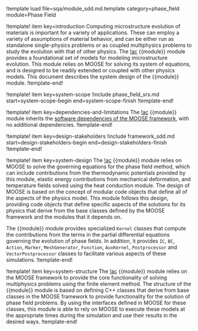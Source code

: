 !template load file=sqa/module_sdd.md.template category=phase_field module=Phase Field

!template! item key=introduction
Computing microstructure evolution of materials is important for a variety of applications. These can employ a variety of assumptions of material behavior, and can be either run as standalone single-physics problems or as coupled multiphysics problems to study the evolution with that of other physics. The [!ac](MOOSE) {{module}} module provides a foundational set of models for modeling microstructure evolution. This module relies on MOOSE for solving its system of equations, and is designed to be readily extended or coupled with other physics models. This document describes the system design of the {{module}} module.
!template-end!

!template! item key=system-scope
!include phase_field_srs.md start=system-scope-begin end=system-scope-finish
!template-end!

!template! item key=dependencies-and-limitations
The [!ac](MOOSE) {{module}} module inherits the [software dependencies of the MOOSE framework](framework_sdd.md#dependencies-and-limitations), with no additional dependencies.
!template-end!

!template! item key=design-stakeholders
!include framework_sdd.md start=design-stakeholders-begin end=design-stakeholders-finish
!template-end!

!template! item key=system-design
The [!ac](MOOSE) {{module}} module relies on MOOSE to solve the governing equations for the phase field method, which can include contributions from the thermodynamic potentials provided by this module, elastic energy contributions from mechanical deformation, and temperature fields solved using the heat conduction module. The design of MOOSE is based on the concept of modular code objects that define all of the aspects of the physics model. This module follows this design, providing code objects that define specific aspects of the solutions for its physics that derive from the base classes defined by the MOOSE framework and the modules that it depends on.

The {{module}} module provides specialized `Kernel` classes that compute the contributions from the terms in the partial differential equations governing the evolution of phase fields. In addition, it provides `IC`, `BC`, `Action`, `Marker`, `MeshGenerator`, `Function`, `AuxKernel`, `Postprocessor` and `VectorPostprocessor` classes to facilitate various aspects of these simulations.
!template-end!

!template! item key=system-structure
The [!ac](MOOSE) {{module}} module relies on the MOOSE framework to provide the core functionality of solving multiphysics problems using the finite element method. The structure of the {{module}} module is based on defining C++ classes that derive from base classes in the MOOSE framework to provide functionality for the solution of phase field problems. By using the interfaces defined in MOOSE for these classes, this module is able to rely on MOOSE to execute these models at the appropriate times during the simulation and use their results in the desired ways.
!template-end!
